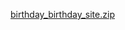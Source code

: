[birthday_birthday_site.zip](https://github.com/user-attachments/files/20265926/birthday_birthday_site.zip)
